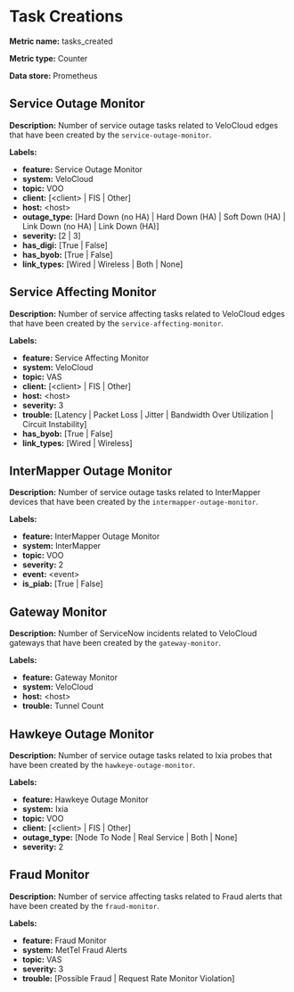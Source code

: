 # Task Creations #

**Metric name:** tasks_created

**Metric type:** Counter

**Data store:** Prometheus

## Service Outage Monitor ##

**Description:** Number of service outage tasks related to VeloCloud edges that have been created by the `service-outage-monitor`.

**Labels:**

- **feature:** Service Outage Monitor
- **system:** VeloCloud
- **topic:** VOO
- **client:** [<client\> | FIS | Other]
- **host:** <host\>
- **outage_type:** [Hard Down (no HA) | Hard Down (HA) | Soft Down (HA) | Link Down (no HA) | Link Down (HA)]
- **severity:** [2 | 3]
- **has_digi:** [True | False]
- **has_byob:** [True | False]
- **link_types:** [Wired | Wireless | Both | None]

## Service Affecting Monitor ##

**Description:** Number of service affecting tasks related to VeloCloud edges that have been created by the `service-affecting-monitor`.

**Labels:**

- **feature:** Service Affecting Monitor
- **system:** VeloCloud
- **topic:** VAS
- **client:** [<client\> | FIS | Other]
- **host:** <host\>
- **severity:** 3
- **trouble:** [Latency | Packet Loss | Jitter | Bandwidth Over Utilization | Circuit Instability]
- **has_byob:** [True | False]
- **link_types:** [Wired | Wireless]

## InterMapper Outage Monitor ##

**Description:** Number of service outage tasks related to InterMapper devices that have been created by the `intermapper-outage-monitor`.

**Labels:**

- **feature:** InterMapper Outage Monitor
- **system:** InterMapper
- **topic:** VOO
- **severity:** 2
- **event:** <event\>
- **is_piab:** [True | False]

## Gateway Monitor ##

**Description:** Number of ServiceNow incidents related to VeloCloud gateways that have been created by the `gateway-monitor`.

**Labels:**

- **feature:** Gateway Monitor
- **system:** VeloCloud
- **host:** <host\>
- **trouble:** Tunnel Count

## Hawkeye Outage Monitor ##

**Description:** Number of service outage tasks related to Ixia probes that have been created by the `hawkeye-outage-monitor`.

**Labels:**

- **feature:** Hawkeye Outage Monitor
- **system:** Ixia
- **topic:** VOO
- **client:** [<client\> | FIS | Other]
- **outage_type:** [Node To Node | Real Service | Both | None]
- **severity:** 2

## Fraud Monitor ##

**Description:** Number of service affecting tasks related to Fraud alerts that have been created by the `fraud-monitor`.

**Labels:**

- **feature:** Fraud Monitor
- **system:** MetTel Fraud Alerts
- **topic:** VAS
- **severity:** 3
- **trouble:** [Possible Fraud | Request Rate Monitor Violation]
